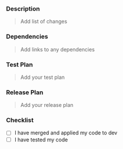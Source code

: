 ### Description

> Add list of changes

### Dependencies

> Add links to any dependencies

### Test Plan

> Add your test plan

### Release Plan

> Add your release plan

### Checklist

- [ ] I have merged and applied my code to dev
- [ ] I have tested my code
